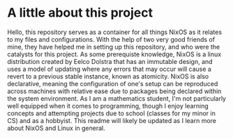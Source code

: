 # A little about this project
Hello, this repository serves as a container for all things NixOS as it relates to my files and configurations. With the help of two very good friends of mine, they have helped me in setting up this repository, and who were the catalysts for this project. As some prerequiste knowledge, NixOS is a linux distribution created by Eelco Dolstra that has an immutable design, and uses a model of updating where any errors that may occur will cause a revert to a previous stable instance, known as atomicity. NixOS is also declarative, meaning the configuration of one's setup can be reproduced across machines with relative ease due to packages being declared within the system environment. As I am a mathematics student, I'm not particularly well equipped when it comes to programming, though I enjoy learning concepts and attempting projects due to school (classes for my minor in CS) and as a hobbyist. This readme will likely be updated as I learn more about NixOS and Linux in general.
